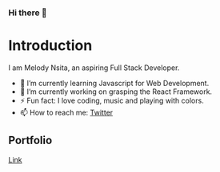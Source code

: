 ### Hi there 👋

# Introduction
I am Melody Nsita, an aspiring Full Stack Developer.

- 🌱 I’m currently learning Javascript for Web Development.
- 🔭 I’m currently working on grasping the React Framework.
- ⚡ Fun fact: I love coding, music and playing with colors.
- 📫 How to reach me: [Twitter](https://twitter.com/melonoian)

## Portfolio
[Link](https://melodiean.github.io/Prepvii/myPortfolio.html)

